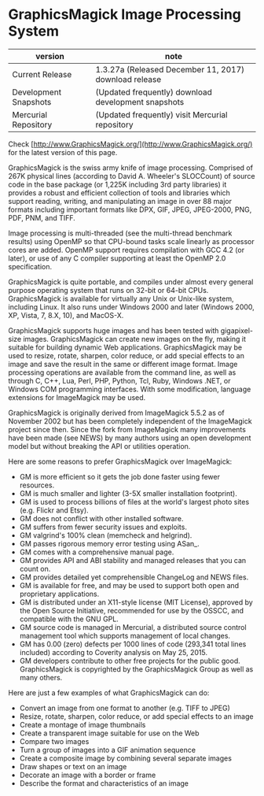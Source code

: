 # GraphicsMagick Image Processing System

|version|note|
|-|-|
|Current Release	|1.3.27a (Released December 11, 2017) download release|
|Development Snapshots	|(Updated frequently) download development snapshots|
|Mercurial Repository	|(Updated frequently) visit Mercurial repository|

Check [http://www.GraphicsMagick.org/](http://www.GraphicsMagick.org/) for the latest version of this page.

GraphicsMagick is the swiss army knife of image processing. Comprised of 267K physical lines (according to David A. Wheeler's SLOCCount) of source code in the base package (or 1,225K including 3rd party libraries) it provides a robust and efficient collection of tools and libraries which support reading, writing, and manipulating an image in over 88 major formats including important formats like DPX, GIF, JPEG, JPEG-2000, PNG, PDF, PNM, and TIFF.

Image processing is multi-threaded (see the multi-thread benchmark results) using OpenMP so that CPU-bound tasks scale linearly as processor cores are added. OpenMP support requires compilation with GCC 4.2 (or later), or use of any C compiler supporting at least the OpenMP 2.0 specification.

GraphicsMagick is quite portable, and compiles under almost every general purpose operating system that runs on 32-bit or 64-bit CPUs. GraphicsMagick is available for virtually any Unix or Unix-like system, including Linux. It also runs under Windows 2000 and later (Windows 2000, XP, Vista, 7, 8.X, 10), and MacOS-X.

GraphicsMagick supports huge images and has been tested with gigapixel-size images. GraphicsMagick can create new images on the fly, making it suitable for building dynamic Web applications. GraphicsMagick may be used to resize, rotate, sharpen, color reduce, or add special effects to an image and save the result in the same or different image format. Image processing operations are available from the command line, as well as through C, C++, Lua, Perl, PHP, Python, Tcl, Ruby, Windows .NET, or Windows COM programming interfaces. With some modification, language extensions for ImageMagick may be used.

GraphicsMagick is originally derived from ImageMagick 5.5.2 as of November 2002 but has been completely independent of the ImageMagick project since then. Since the fork from ImageMagick many improvements have been made (see NEWS) by many authors using an open development model but without breaking the API or utilities operation.

Here are some reasons to prefer GraphicsMagick over ImageMagick:

- GM is more efficient so it gets the job done faster using fewer resources.
- GM is much smaller and lighter (3-5X smaller installation footprint).
- GM is used to process billions of files at the world's largest photo sites (e.g. Flickr and Etsy).
- GM does not conflict with other installed software.
- GM suffers from fewer security issues and exploits.
- GM valgrind's 100% clean (memcheck and helgrind).
- GM passes rigorous memory error testing using ASan_.
- GM comes with a comprehensive manual page.
- GM provides API and ABI stability and managed releases that you can count on.
- GM provides detailed yet comprehensible ChangeLog and NEWS files.
- GM is available for free, and may be used to support both open and proprietary applications.
- GM is distributed under an X11-style license (MIT License), approved by the Open Source Initiative, recommended for use by the OSSCC, and compatible with the GNU GPL.
- GM source code is managed in Mercurial, a distributed source control management tool which supports management of local changes.
- GM has 0.00 (zero) defects per 1000 lines of code (293,341 total lines included) according to Coverity analysis on May 25, 2015.
- GM developers contribute to other free projects for the public good.
GraphicsMagick is copyrighted by the GraphicsMagick Group as well as many others.

Here are just a few examples of what GraphicsMagick can do:

- Convert an image from one format to another (e.g. TIFF to JPEG)
- Resize, rotate, sharpen, color reduce, or add special effects to an image
- Create a montage of image thumbnails
- Create a transparent image suitable for use on the Web
- Compare two images
- Turn a group of images into a GIF animation sequence
- Create a composite image by combining several separate images
- Draw shapes or text on an image
- Decorate an image with a border or frame
- Describe the format and characteristics of an image